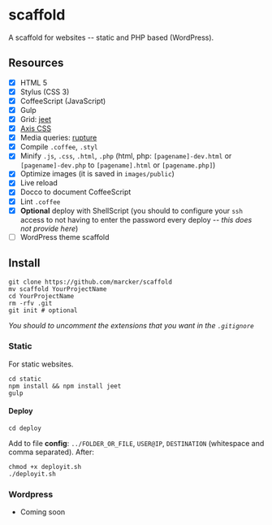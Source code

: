 scaffold
========

A scaffold for websites -- static and PHP based (WordPress).

## Resources

- [x] HTML 5
- [x] Stylus (CSS 3)
- [x] CoffeeScript (JavaScript)
- [x] Gulp
- [x] Grid: [jeet](http://jeet.gs)
- [x] [Axis CSS](http://roots.cx/axis/)
- [x] Media queries: [rupture](http://jenius.github.io/rupture/)
- [x] Compile `.coffee`, `.styl`
- [x] Minify `.js`, `.css`, `.html`, `.php` (html, php: `[pagename]-dev.html` or `[pagename]-dev.php` to `[pagename].html` or `[pagename.php]`)
- [x] Optimize images (it is saved in `images/public`)
- [x] Live reload
- [x] Docco to document CoffeeScript
- [x] Lint `.coffee`
- [x] **Optional** deploy with ShellScript (you should to configure your `ssh` access to not having to enter the password every deploy -- *this does not provide here*)
- [ ] WordPress theme scaffold

## Install

```
git clone https://github.com/marcker/scaffold
mv scaffold YourProjectName
cd YourProjectName
rm -rfv .git
git init # optional
```

*You should to uncomment the extensions that you want in the `.gitignore`*

### Static

For static websites.

```
cd static
npm install && npm install jeet
gulp
```

#### Deploy

```
cd deploy
```

Add to file **config**: `../FOLDER_OR_FILE`, `USER@IP`, `DESTINATION` (whitespace and comma separated). After:

```
chmod +x deployit.sh
./deployit.sh
```

### Wordpress

* Coming soon
